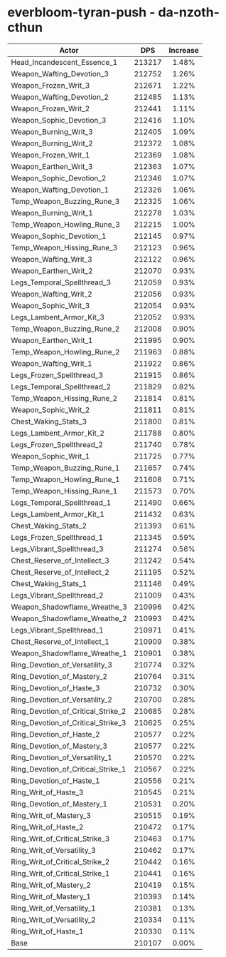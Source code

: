 # everbloom-tyran-push - da-nzoth-cthun
| Actor | DPS | Increase |
|---|:---:|:---:|
|Head_Incandescent_Essence_1|213217|1.48%|
|Weapon_Wafting_Devotion_3|212752|1.26%|
|Weapon_Frozen_Writ_3|212671|1.22%|
|Weapon_Wafting_Devotion_2|212485|1.13%|
|Weapon_Frozen_Writ_2|212441|1.11%|
|Weapon_Sophic_Devotion_3|212416|1.10%|
|Weapon_Burning_Writ_3|212405|1.09%|
|Weapon_Burning_Writ_2|212372|1.08%|
|Weapon_Frozen_Writ_1|212369|1.08%|
|Weapon_Earthen_Writ_3|212363|1.07%|
|Weapon_Sophic_Devotion_2|212346|1.07%|
|Weapon_Wafting_Devotion_1|212326|1.06%|
|Temp_Weapon_Buzzing_Rune_3|212325|1.06%|
|Weapon_Burning_Writ_1|212278|1.03%|
|Temp_Weapon_Howling_Rune_3|212215|1.00%|
|Weapon_Sophic_Devotion_1|212145|0.97%|
|Temp_Weapon_Hissing_Rune_3|212123|0.96%|
|Weapon_Wafting_Writ_3|212122|0.96%|
|Weapon_Earthen_Writ_2|212070|0.93%|
|Legs_Temporal_Spellthread_3|212059|0.93%|
|Weapon_Wafting_Writ_2|212056|0.93%|
|Weapon_Sophic_Writ_3|212054|0.93%|
|Legs_Lambent_Armor_Kit_3|212052|0.93%|
|Temp_Weapon_Buzzing_Rune_2|212008|0.90%|
|Weapon_Earthen_Writ_1|211995|0.90%|
|Temp_Weapon_Howling_Rune_2|211963|0.88%|
|Weapon_Wafting_Writ_1|211922|0.86%|
|Legs_Frozen_Spellthread_3|211915|0.86%|
|Legs_Temporal_Spellthread_2|211829|0.82%|
|Temp_Weapon_Hissing_Rune_2|211814|0.81%|
|Weapon_Sophic_Writ_2|211811|0.81%|
|Chest_Waking_Stats_3|211800|0.81%|
|Legs_Lambent_Armor_Kit_2|211788|0.80%|
|Legs_Frozen_Spellthread_2|211740|0.78%|
|Weapon_Sophic_Writ_1|211725|0.77%|
|Temp_Weapon_Buzzing_Rune_1|211657|0.74%|
|Temp_Weapon_Howling_Rune_1|211608|0.71%|
|Temp_Weapon_Hissing_Rune_1|211573|0.70%|
|Legs_Temporal_Spellthread_1|211490|0.66%|
|Legs_Lambent_Armor_Kit_1|211432|0.63%|
|Chest_Waking_Stats_2|211393|0.61%|
|Legs_Frozen_Spellthread_1|211345|0.59%|
|Legs_Vibrant_Spellthread_3|211274|0.56%|
|Chest_Reserve_of_Intellect_3|211242|0.54%|
|Chest_Reserve_of_Intellect_2|211195|0.52%|
|Chest_Waking_Stats_1|211146|0.49%|
|Legs_Vibrant_Spellthread_2|211009|0.43%|
|Weapon_Shadowflame_Wreathe_3|210996|0.42%|
|Weapon_Shadowflame_Wreathe_2|210993|0.42%|
|Legs_Vibrant_Spellthread_1|210971|0.41%|
|Chest_Reserve_of_Intellect_1|210909|0.38%|
|Weapon_Shadowflame_Wreathe_1|210901|0.38%|
|Ring_Devotion_of_Versatility_3|210774|0.32%|
|Ring_Devotion_of_Mastery_2|210764|0.31%|
|Ring_Devotion_of_Haste_3|210732|0.30%|
|Ring_Devotion_of_Versatility_2|210700|0.28%|
|Ring_Devotion_of_Critical_Strike_2|210685|0.28%|
|Ring_Devotion_of_Critical_Strike_3|210625|0.25%|
|Ring_Devotion_of_Haste_2|210577|0.22%|
|Ring_Devotion_of_Mastery_3|210577|0.22%|
|Ring_Devotion_of_Versatility_1|210570|0.22%|
|Ring_Devotion_of_Critical_Strike_1|210567|0.22%|
|Ring_Devotion_of_Haste_1|210556|0.21%|
|Ring_Writ_of_Haste_3|210545|0.21%|
|Ring_Devotion_of_Mastery_1|210531|0.20%|
|Ring_Writ_of_Mastery_3|210515|0.19%|
|Ring_Writ_of_Haste_2|210472|0.17%|
|Ring_Writ_of_Critical_Strike_3|210463|0.17%|
|Ring_Writ_of_Versatility_3|210462|0.17%|
|Ring_Writ_of_Critical_Strike_2|210442|0.16%|
|Ring_Writ_of_Critical_Strike_1|210441|0.16%|
|Ring_Writ_of_Mastery_2|210419|0.15%|
|Ring_Writ_of_Mastery_1|210393|0.14%|
|Ring_Writ_of_Versatility_1|210381|0.13%|
|Ring_Writ_of_Versatility_2|210334|0.11%|
|Ring_Writ_of_Haste_1|210330|0.11%|
|Base|210107|0.00%|
